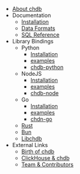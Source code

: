<!-- docs/_sidebar.md -->

* [About chdb](/)
* Documentation
  * [Installation](install.md)
  * [Data Formats](formats.md)
  * [SQL Reference](sql.md)
* Library Bindings
  * Python
    * [Installation](https://chdb-io.github.io/chdb-docs/#/install?installation-1)
    * [examples](https://chdb-io.github.io/chdb-docs/#/install?id=usage)
    * [chdb-python](https://github.com/chdb-io/chdb)
  * NodeJS
    * [Installation](https://chdb-io.github.io/chdb-docs/#/install?requuirements)
    * [examples](https://chdb-io.github.io/chdb-docs/#/install?id=usage-1)
    * [chdb-node](https://github.com/chdb-io/chdb-node)
  * Go
    * [Installation](https://chdb-io.github.io/chdb-docs/#/install?requuirements-1)
    * [examples](https://chdb-io.github.io/chdb-docs/#/install?id=usage-2)
    * [chdn-go](https://github.com/chdb-io/chdb-go)
  * [Rust](https://github.com/chdb-io/chdb-rust)
  * [Bun](https://github.com/chdb-io/chdb-bun)
  * [Libchdb](https://github.com/metrico/libchdb)
* External Links
  * [Birth of chdb](https://auxten.com/the-birth-of-chdb/)
  * [ClickHouse & chdb](https://clickhouse.com/blog/welcome-chdb-to-clickhouse)
  * [Team & Contributors](https://github.com/chdb-io/chdb#contributors)
